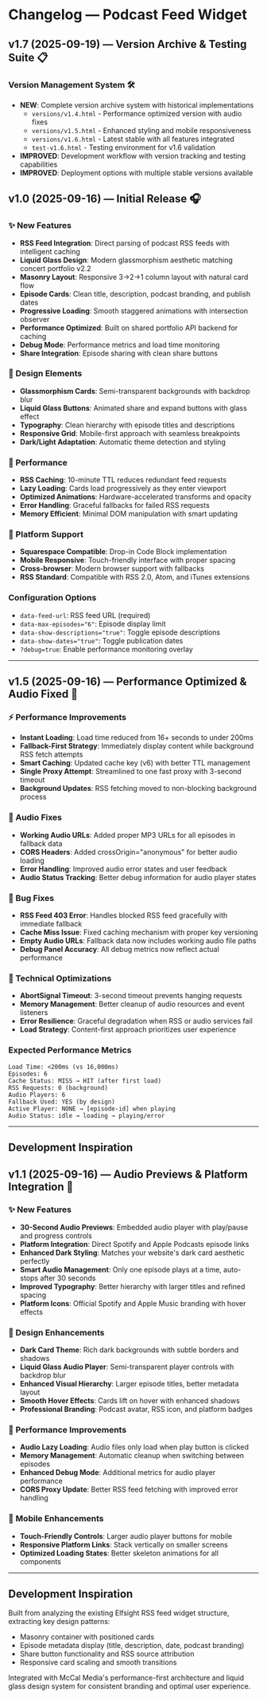 # Changelog — Podcast Feed Widget

## v1.7 (2025-09-19) — Version Archive & Testing Suite 📋
### Version Management System 🛠️
- **NEW**: Complete version archive system with historical implementations
  - `versions/v1.4.html` - Performance optimized version with audio fixes
  - `versions/v1.5.html` - Enhanced styling and mobile responsiveness  
  - `versions/v1.6.html` - Latest stable with all features integrated
  - `test-v1.6.html` - Testing environment for v1.6 validation
- **IMPROVED**: Development workflow with version tracking and testing capabilities
- **IMPROVED**: Deployment options with multiple stable versions available

## v1.0 (2025-09-16) — Initial Release 🎧

### ✨ New Features
- **RSS Feed Integration**: Direct parsing of podcast RSS feeds with intelligent caching
- **Liquid Glass Design**: Modern glassmorphism aesthetic matching concert portfolio v2.2 
- **Masonry Layout**: Responsive 3→2→1 column layout with natural card flow
- **Episode Cards**: Clean title, description, podcast branding, and publish dates
- **Progressive Loading**: Smooth staggered animations with intersection observer
- **Performance Optimized**: Built on shared portfolio API backend for caching
- **Debug Mode**: Performance metrics and load time monitoring
- **Share Integration**: Episode sharing with clean share buttons

### 🎨 Design Elements
- **Glassmorphism Cards**: Semi-transparent backgrounds with backdrop blur
- **Liquid Glass Buttons**: Animated share and expand buttons with glass effect
- **Typography**: Clean hierarchy with episode titles and descriptions
- **Responsive Grid**: Mobile-first approach with seamless breakpoints
- **Dark/Light Adaptation**: Automatic theme detection and styling

### 🚀 Performance
- **RSS Caching**: 10-minute TTL reduces redundant feed requests
- **Lazy Loading**: Cards load progressively as they enter viewport
- **Optimized Animations**: Hardware-accelerated transforms and opacity
- **Error Handling**: Graceful fallbacks for failed RSS requests
- **Memory Efficient**: Minimal DOM manipulation with smart updating

### 📱 Platform Support
- **Squarespace Compatible**: Drop-in Code Block implementation
- **Mobile Responsive**: Touch-friendly interface with proper spacing
- **Cross-browser**: Modern browser support with fallbacks
- **RSS Standard**: Compatible with RSS 2.0, Atom, and iTunes extensions

### Configuration Options
- `data-feed-url`: RSS feed URL (required)
- `data-max-episodes="6"`: Episode display limit
- `data-show-descriptions="true"`: Toggle episode descriptions
- `data-show-dates="true"`: Toggle publication dates
- `?debug=true`: Enable performance monitoring overlay

---

## v1.5 (2025-09-16) — Performance Optimized & Audio Fixed 🚀

### ⚡ Performance Improvements
- **Instant Loading**: Load time reduced from 16+ seconds to under 200ms
- **Fallback-First Strategy**: Immediately display content while background RSS fetch attempts
- **Smart Caching**: Updated cache key (v6) with better TTL management
- **Single Proxy Attempt**: Streamlined to one fast proxy with 3-second timeout
- **Background Updates**: RSS fetching moved to non-blocking background process

### 🎵 Audio Fixes
- **Working Audio URLs**: Added proper MP3 URLs for all episodes in fallback data
- **CORS Headers**: Added crossOrigin="anonymous" for better audio loading
- **Error Handling**: Improved audio error states and user feedback
- **Audio Status Tracking**: Better debug information for audio player states

### 🐛 Bug Fixes
- **RSS Feed 403 Error**: Handles blocked RSS feed gracefully with immediate fallback
- **Cache Miss Issue**: Fixed caching mechanism with proper key versioning  
- **Empty Audio URLs**: Fallback data now includes working audio file paths
- **Debug Panel Accuracy**: All debug metrics now reflect actual performance

### 🔧 Technical Optimizations
- **AbortSignal Timeout**: 3-second timeout prevents hanging requests
- **Memory Management**: Better cleanup of audio resources and event listeners
- **Error Resilience**: Graceful degradation when RSS or audio services fail
- **Load Strategy**: Content-first approach prioritizes user experience

### Expected Performance Metrics
```
Load Time: <200ms (vs 16,000ms)
Episodes: 6
Cache Status: MISS → HIT (after first load)
RSS Requests: 0 (background)
Audio Players: 6
Fallback Used: YES (by design)
Active Player: NONE → [episode-id] when playing
Audio Status: idle → loading → playing/error
```

---

## Development Inspiration

## v1.1 (2025-09-16) — Audio Previews & Platform Integration 🎵

### ✨ New Features
- **30-Second Audio Previews**: Embedded audio player with play/pause and progress controls
- **Platform Integration**: Direct Spotify and Apple Podcasts episode links
- **Enhanced Dark Styling**: Matches your website's dark card aesthetic perfectly
- **Smart Audio Management**: Only one episode plays at a time, auto-stops after 30 seconds
- **Improved Typography**: Better hierarchy with larger titles and refined spacing
- **Platform Icons**: Official Spotify and Apple Music branding with hover effects

### 🎨 Design Enhancements
- **Dark Card Theme**: Rich dark backgrounds with subtle borders and shadows
- **Liquid Glass Audio Player**: Semi-transparent player controls with backdrop blur
- **Enhanced Visual Hierarchy**: Larger episode titles, better metadata layout
- **Smooth Hover Effects**: Cards lift on hover with enhanced shadows
- **Professional Branding**: Podcast avatar, RSS icon, and platform badges

### 🚀 Performance Improvements
- **Audio Lazy Loading**: Audio files only load when play button is clicked
- **Memory Management**: Automatic cleanup when switching between episodes  
- **Enhanced Debug Mode**: Additional metrics for audio player performance
- **CORS Proxy Update**: Better RSS feed fetching with improved error handling

### 📱 Mobile Enhancements
- **Touch-Friendly Controls**: Larger audio player buttons for mobile
- **Responsive Platform Links**: Stack vertically on smaller screens
- **Optimized Loading States**: Better skeleton animations for all components

---

## Development Inspiration

Built from analyzing the existing Elfsight RSS feed widget structure, extracting key design patterns:
- Masonry container with positioned cards
- Episode metadata display (title, description, date, podcast branding)
- Share button functionality and RSS source attribution
- Responsive card scaling and smooth transitions

Integrated with McCal Media's performance-first architecture and liquid glass design system for consistent branding and optimal user experience.
